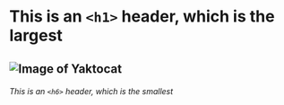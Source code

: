 # This is an `<h1>` header, which is the largest

## ![Image of Yaktocat](https://octodex.github.com/images/yaktocat.png)

###### This is an `<h6>` header, which is the smallest
